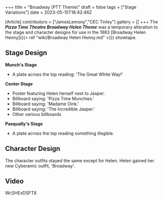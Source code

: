 +++
title = "Broadway (PTT Theme)"
draft = false
tags = ["Stage Variations"]
date = 2023-05-15T18:42:46Z

[Article]
contributors = ["JamesLemony","CEC Tinley"]
gallery = []
+++
The <b><i>Pizza Time Theatre Broadway Helen Theme</b></i> was a temporary alteration to the stage and character designs for use in the 1983 [Broadway Helen Henny]({{< ref "wiki/Broadway Helen Henny.md" >}}) showtape.

<h2> Stage Design </h2>
<b>Munch's Stage</b>

* A plate across the top reading: 'The Great White Way!'


<b>Center Stage</b>

* Poster featuring Helen herself next to Jasper. 
* Billboard saying: 'Pizza Time Munchies.'
* Billboard saying: 'Madame Oink.'
* Billboard saying: 'The Incredible Jasper.'
* Other various billboards


<b>Pasqually's Stage</b>

* A plate across the top reading something illegible.

<h2> Character Design </h2>

The character outfits stayed the same except for Helen. Helen gained her new Cyberamic outfit, 'Broadway'. 



<h2> Video </h2>
<youtube width='400' height='300'>WcSHExDSFT8</youtube>